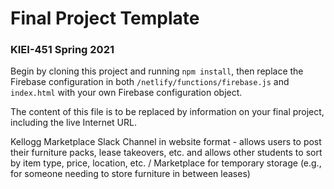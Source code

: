 # Final Project Template

### KIEI-451 Spring 2021

Begin by cloning this project and running `npm install`, then replace the Firebase configuration in both `/netlify/functions/firebase.js` and `index.html` with your own Firebase configuration object.

The content of this file is to be replaced by information on your final project, including the live Internet URL.

Kellogg Marketplace Slack Channel in website format - allows users to post their furniture packs, lease takeovers, etc. and allows other students to sort by item type, price, location, etc. /  Marketplace for temporary storage (e.g., for someone needing to store furniture in between leases)

